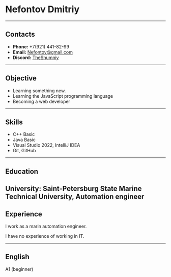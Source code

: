 # Nefontov Dmitriy
----
## Contacts
* **Phone:** +7(921) 441-82-99
* **Email:** Nefontov@gmail.com
* **Discord:** [TheShumniy](https://discordapp.com/users/424598991058239488/)
----
## Objective
* Learning something new. 
* Learning the JavaScript programming language
* Becoming a web developer 
----
## Skills
* C++ Basic
* Java Basic
* Visual Studio 2022, IntelliJ IDEA
* Git, GitHub
----
## Education
 **University:** Saint-Petersburg State Marine Technical University, Automation engineer
 ----
## Experience

I work as a marin automation engineer.

I have no experience of working in IT.

----
## English
A1 (beginner)

